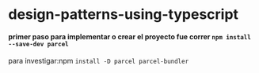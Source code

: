 # design-patterns-using-typescript


#### primer paso para implementar o crear el proyecto fue correr ``` npm install --save-dev parcel ```
para investigar:npm  ``` install -D parcel parcel-bundler ```
